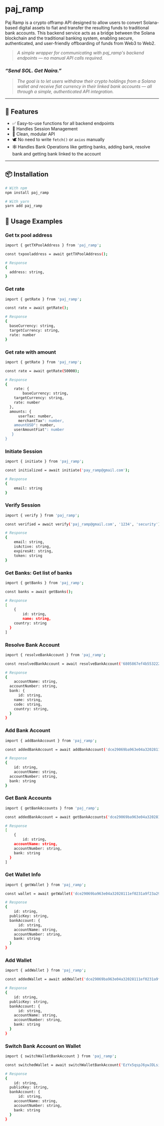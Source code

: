# paj_ramp

Paj Ramp is a crypto offramp API designed to allow users to convert Solana-based digital assets to fiat and transfer the resulting funds to traditional bank accounts. This backend service acts as a bridge between the Solana blockchain and the traditional banking system, enabling secure, authenticated, and user-friendly offboarding of funds from Web3 to Web2.

> _A simple wrapper for communicating with paj_ramp's backend endpoints — no manual API calls required._

### _“Send SOL. Get Naira.”_

> _The goal is to let users withdraw their crypto holdings from a Solana wallet and receive fiat currency in their linked bank accounts — all through a simple, authenticated API integration._

---

## 🚀 Features

- ✅ Easy-to-use functions for all backend endpoints
- 🔐 Handles Session Management
- 🧱 Clean, modular API
- 🕊️ No need to write `fetch()` or `axios` manually
- 🕸️ Handles Bank Operations like getting banks, adding bank, resolve bank and getting bank linked to the account

---

## 📦 Installation

```bash
# With npm
npm install paj_ramp

# With yarn
yarn add paj_ramp
```

## 📘 Usage Examples

### Get tx pool address

```bash
import { getTXPoolAddress } from 'paj_ramp';

const txpooladdress = await getTXPoolAddress();

# Response
{
  address: string,
}
```

### Get rate

```bash
import { getRate } from 'paj_ramp';

const rate = await getRate();

# Response
{
  baseCurrency: string,
  targetCurrency: string,
  rate: number
}
```

### Get rate with amount

```bash
import { getRate } from 'paj_ramp';

const rate = await getRate(50000);

# Response
{
	rate: {
		baseCurrency: string,
    targetCurrency: string,
    rate: number
  },
  amounts: {
	  userTax: number,
	  merchantTax": number,
    amountUSD": number,
    userAmountFiat": number
   }
}
```

### Initiate Session

```bash
import { initiate } from 'paj_ramp';

const initialized = await initiate('pay_ramp@gmail.com');

# Response
{
	email: string
}
```

### Verify Session

```bash
import { verify } from 'paj_ramp';

const verified = await verify('paj_ramp@gmail.com', '1234', 'security');

# Response
{
	email: string,
	isActive: string,
	expiresAt: string,
	token: string
}
```

### Get Banks: Get list of banks

```bash
import { getBanks } from 'paj_ramp';

const banks = await getBanks();

# Response
[
	{
		id: string,
		name: string,
    country: string
  }
]
```

### Resolve Bank Account

```bash
import { resolveBankAccount } from 'paj_ramp';

const resolvedBankAccount = await resolveBankAccount('6805867ef4b553222f92acf9', '9037274774');

# Response
{
	accountName: string,
  accountNumber: string,
  bank: {
	  id: string,
    name: string,
    code: string,
    country: string,
  }
}
```

### Add Bank Account

```bash
import { addBankAccount } from 'paj_ramp';

const addedBankAccount = await addBankAccount('dce29069ba963e04a32028111ef0231a9f23a296cfc4024fc1fcddaeeea5e9cb4fa605cc5233508ee60c513a28f85825', '6805867ef4b553222f92acf9', '9037274777');

# Response
{
	id: string,
	accountName: string,
  accountNumber: string,
  bank: string
}
```

### Get Bank Accounts

```bash
import { getBankAccounts } from 'paj_ramp';

const addedBankAccount = await getBankAccounts('dce29069ba963e04a32028111ef0231a9f23a296cfc4024fc1fcddaeeea5e9cb4fa605cc5233508ee60c513a28f85825');

# Response
[
	{
		id: string,
    accountName: string,
    accountNumber: string,
    bank: string
  }
]
```

### Get Wallet Info

```bash
import { getWallet } from 'paj_ramp';

const wallet = await getWallet('dce29069ba963e04a32028111ef0231a9f23a296cfc4024fc1fcddaeeea5e9cb4fa605cc5233508ee60c513a28f85825');

# Response
{
	id: string,
  publicKey: string,
  bankAccount: {
	  id: string,
    accountName: string,
    accountNumber: string,
    bank: string
  }
}
```

### Add Wallet

```bash
import { addWallet } from 'paj_ramp';

const addedWallet = await addWallet('dce29069ba963e04a32028111ef0231a9f23a296cfc4024fc1fcddaeeea5e9cb4fa605cc5233508ee60c513a28f85825', '68346e4dd7d5d51ea42f261c');

# Response
{
	id: string,
  publicKey: string,
  bankAccount: {
	  id: string,
    accountName: string,
    accountNumber: string,
    bank: string
  }
}
```

### Switch Bank Account on Wallet

```bash
import { switchWalletBankAccount } from 'paj_ramp';

const switchedWallet = await switchWalletBankAccount('EzYx5qspJ6ywJDLsiXo8bErcRswe4XthtVQgamEPST9s');

# Response
{
	id: string,
  publicKey: string,
  bankAccount: {
	  id: string,
    accountName: string,
    accountNumber: string,
    bank: string
  }
}
```
